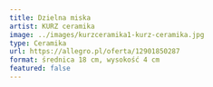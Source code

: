```yaml
---
title: Dzielna miska
artist: KURZ ceramika
image: ../images/kurzceramika1-kurz-ceramika.jpg
type: Ceramika
url: https://allegro.pl/oferta/12901850287
format: średnica 18 cm, wysokość 4 cm
featured: false
---
```

